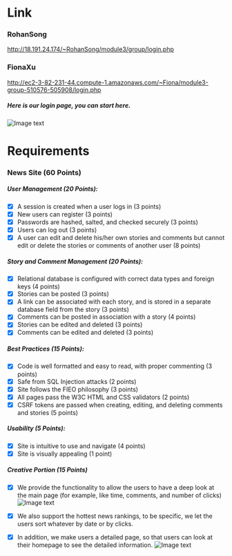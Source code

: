# Link
### RohanSong
http://18.191.24.174/~RohanSong/module3/group/login.php

### FionaXu
http://ec2-3-82-231-44.compute-1.amazonaws.com/~Fiona/module3-group-510576-505908/login.php

##### Here is our login page, you can start here.
![Image text](http://ec2-3-82-231-44.compute-1.amazonaws.com/~Fiona/module3-group-510576-505908/static/login.png)

# Requirements

### News Site (60 Points)

##### User Management (20 Points):
- [x] A session is created when a user logs in (3 points)
- [x] New users can register (3 points)
- [x] Passwords are hashed, salted, and checked securely (3 points)
- [x] Users can log out (3 points)
- [x] A user can edit and delete his/her own stories and comments but cannot edit or delete the stories or comments of another user (8 points)

##### Story and Comment Management (20 Points):
- [x] Relational database is configured with correct data types and foreign keys (4 points)
- [x] Stories can be posted (3 points)
- [x] A link can be associated with each story, and is stored in a separate database field from the story (3 points)
- [x] Comments can be posted in association with a story (4 points)
- [x] Stories can be edited and deleted (3 points)
- [x] Comments can be edited and deleted (3 points)

##### Best Practices (15 Points):
- [x] Code is well formatted and easy to read, with proper commenting (3 points)
- [x] Safe from SQL Injection attacks (2 points)
- [x] Site follows the FIEO philosophy (3 points)
- [x] All pages pass the W3C HTML and CSS validators (2 points)
- [x] CSRF tokens are passed when creating, editing, and deleting comments and stories (5 points)

##### Usability (5 Points):
- [x] Site is intuitive to use and navigate (4 points)
- [x] Site is visually appealing (1 point)

##### Creative Portion (15 Points)
- [x] We provide the functionality to allow the users to have a deep look at the main page (for example, like time, comments, and number of clicks)
![Image text](http://ec2-3-82-231-44.compute-1.amazonaws.com/~Fiona/module3-group-510576-505908/static/main.png)
- [x] We also support the hottest news rankings, to be specific, we let the users sort whatever by date or by clicks.
- [x] In addition, we make users a detailed page, so that users can look at their homepage to see the detailed information.
![Image text](http://ec2-3-82-231-44.compute-1.amazonaws.com/~Fiona/module3-group-510576-505908/static/userdetail.png)

